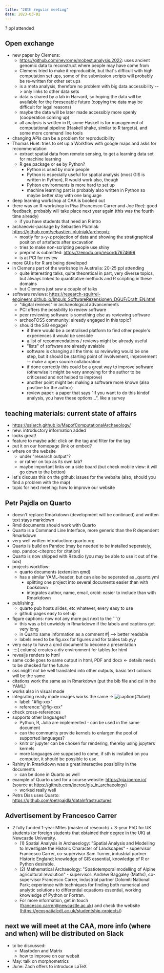 ```yaml
---
title: "28th regular meeting"
date: 2023-03-01
--- 
```


? ppl attended

## Open exchange
- new paper by Clemens:
	- <https://github.com/nevrome/mobest.analysis.2022>: uses ancient genomic data to reconstruct where people may have come from
	- Clemens tried to make it reproducible, but that's difficult with high computation set ups, some of the submission scripts will probably be re-written for other set ups
	- is a meta analysis, therefore no problem with big data accessibility --> only links to other data sets
	- data is shared by a lab in Harvard, so hoping the data will be available for the foreseeable future (copying the data may be difficult for legal reasons)
	- maybe the data will be later made accessibly more openly (cooperation coming up)
	- all analysis is written in R, some Haskell is for management of computational pipeline (Haskell shake, similar to R targets), and some more command line tools
- changing APIs can be a problem for reproducibility 
- Thomas Huet: tries to set up a Workflow with google maps and asks for recommendation
	- extract spatial data from remote sensing, to get a learning data set for machine learning
	- R gee package or ee by Python?
		- Python is used by more people
		- Python is especially useful for spatial analysis (most GIS is written in Python), R would work also, though
		- Pyhton environments is more hard to set up
		- machine learning part is probably also written in Python so maybe better stay with one language
- deep learning workshop at CAA is booked out
- there was an R-workshop in Pisa (Francesco Carrer and Joe Roe): good feedback, probably will take place next year again (this was the fourth time already)
	- if you have students that need an R intro
- archaeovis-package by Sebastien Plutniak: <https://github.com/sebastien-plutniak/archeoviz>
	- mostly for x-y-z projection of data and showing the stratigraphical position of artefacts after excavation
	- tries to make non-scripting people use shiny
	- preprint is submitted: <https://zenodo.org/record/7674699>
	- is at PCI for review
- more GUIs for R are being developed
- in Clemens part of the workshop in Australia: 20-25 ppl attending  
	- quite interesting talks, quite theoretical in part, very diverse topics, but always linked to quantitative methods and R scripting in these domains
	- but Clemens just saw a couple of talks
- software reviews: <https://research-squirrel-engineers.github.io/Impuls_SoftwareRezensionen_DGUF/Draft_EN.html> 
	- "digital reviews" in archaeological advancements
	- PCI offers the possbility to review software
	- peer reviewing software is something else as reviewing software
	- archeoFOSS community: already engaged in this topic?
	- should the SIG engage?
		- if there would be a centralised platform to find other people's experiences it would be sensible
		- a list of recommendations / reviews might be already useful
		- "lists" of software are already avaiable
		- software is changing all the time: so reviewing would be one step, but it should be starting point of involvement, improvement -- make a open source collaboration
		- if done correctly this could be a great way to improve software (otherwise it might be very annoying for the author to be criticesed and not helped to improve)
		- another point might be: making a software more known (also positive for the author)
		- review paper: a paper that says "if you want to do this kindof analysis, you have these options...", like a survey

## teaching materials: current state of affairs
- <https://sslarch.github.io/MapofComputationalArchaeology/>
- new: introductory information added
- looks great!
- feature to maybe add: click on the tag and filter for the tag
- put it on our homepage (link or embed?
- where on the website
	- under  "research output"?
	- or rather on top as its own tab?
	- maybe important links on a side board (but check mobile view: it will go down to the botton)
- let's discuss this on the github: issues for the website (also, should you find a problem with the map)
- topic for next meeting: how to improve our website

## Petr Pajdla on Quarto
- doesn't replace Rmarkdown (development will be continued) and written text stays markdown
- Rmd documents should work with Quarto 
- Quarto is a Command Line Interface, more generic than the R dependent Rmarkdown
- very well written introduction: quarto.org
- Quarto is build on Pandoc (may be needed to be installed seperately, esp. pandoc-citeproc for citation)
- Quarto is now shipped with Rstudio (you may be able to use it out of the box)
- projects workflow:
	- quarto documents (extension qmd)
	- has a similar YAML-header, but can also be seperated as _quarto.yml
		- splitting one project into several documents easier than with bookdown
		- integrates author, name, email, orcid: easier to include than with Rmarkdown
- publishing: 
	- quarto pub hosts slides, etc whatever, every easy to use
	- github pages easy to set up  
- figure captions: now not any more put next to the \```{r 
	- this was a bit unwieldy in Rmarkdown if the labels and captions got very long
	- in Quarto same information as a comment #| --> better readable
	- labels need to be fig.xxx for figures and for tables tab.yyy
- very easy to have a qmd document to become a presentation
- ::::{.colums} creates a div environment for tables for html
- revealjs renders to html
- same code goes to same output in html, PDF and docx <- details needs to be checked for the future
- css might not be well translated into other outputs, basic text colours will be the same
- citations work the same as in Rmarkdown (put the bib file and csl in the YAML)
- works also in visual mode
- integrating ready made images works the same ->  ![caption](path){#label}
	- label: "#fig-xxx"
	- reference:"@fig-xxx" 
- check cross-references
- supports other languages?
	- Python, R, Julia are implemented - can be used in the same document
	- can the community provide kernels to enlargen the pool of supported languages?
	- knitr or jupyter can be chosen for rendering, thereby using jupyters kernels
	- more languages are supposed to come, if sth is installed on you computer, it should be possible to use
- Rshiny in Rmarkdown was a great interactive possibility in the documents
	- can be done in Quarto as well
- example of Quarto used for a course website: <https://gia.joeroe.io/> (source at <https://github.com/joeroe/gis_in_archaeology>) 
	- worked really well
- Petrs Diss uses Quarto: <https://github.com/petrpajdla/dataInfrastructures>

## Advertisement by Francesco Carrer
- 2 fully funded 1-year MRes (master of research) + 3-year PhD for UK students (or foreign students that obtained their degree in the UK) at Newcastle University. 
	- (1) Spatial Analysis in Archaeology:  "Spatial Analysis and Modelling to Investigate the Historic Character of Landscapes" - supervisor Francesco Carrer, co-supervisor Sam Turner, industrial partner Historic England; knowledge of GIS essential, knowledge of R or Python desirable. 
	- (2) Mathematical Archaeology: "Spatiotemporal modelling of Alpine agricultural revolution" - supervisor: Andrew Baggaley (Maths), co-supervisor Francesco Carrer, industrial partner Dolomiti National Park; experience with techniques for finding both numerical and analytic solutions to differential equations essential, working knowledge of Python or Fortran. 
	- For more information, get in touch (francesco.carrer@newcastle.ac.uk) and check the website (https://geospatialcdt.ac.uk/studentship-projects/) 

## next we will meet at the CAA, more info (where and when) will be distributed on **Slack**
- to be discussed: 
	- Mastodon and Matrix 
	- how to improve on our websit
- May: talk on morphometrics
- June: Zach offers to introduce LaTeX 
